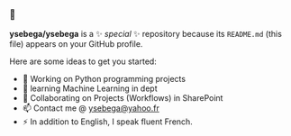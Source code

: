 ### 👋


**ysebega/ysebega** is a ✨ _special_ ✨ repository because its `README.md` (this file) appears on your GitHub profile.

Here are some ideas to get you started:

- 🔭 Working on Python programming projects
- 🌱 learning Machine Learning in dept
- 👯 Collaborating on Projects (Workflows) in SharePoint
- 📫 Contact me @ ysebega@yahoo.fr
- ⚡ In addition to English, I speak fluent French.

